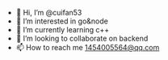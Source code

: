 - 👋 Hi, I’m @cuifan53
- 👀 I’m interested in go&node
- 🌱 I’m currently learning c++
- 💞️ I’m looking to collaborate on backend
- 📫 How to reach me 1454005564@qq.com

<!---
cuifan53/cuifan53 is a ✨ special ✨ repository because its `README.md` (this file) appears on your GitHub profile.
You can click the Preview link to take a look at your changes.
--->
